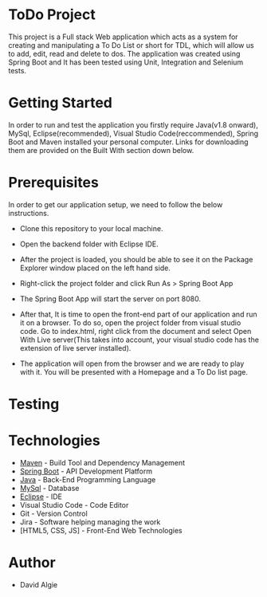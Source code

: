 # ToDo Project
This project is a Full stack Web application which acts as a system for creating and manipulating a To Do List or short for TDL, which will allow us to add, edit, read and delete to dos. The application was created using Spring Boot and It has been tested using Unit, Integration and Selenium tests.

# Getting Started
In order to run and test the application you firstly require Java(v1.8 onward), MySql, Eclipse(recommended), Visual Studio Code(reccommended), Spring Boot and Maven installed your personal computer. Links for downloading them are provided on the Built With section down below.

# Prerequisites
In order to get our application setup, we need to follow the below instructions.

- Clone this repository to your local machine.

- Open the backend folder with Eclipse IDE.

- After the project is loaded, you should be able to see it on the Package Explorer window placed on the left hand side.

- Right-click the project folder and click Run As > Spring Boot App

- The Spring Boot App will start the server on port 8080.

- After that, It is time to open the front-end part of our application and run it on a browser. To do so, open the project folder from visual studio code. Go to index.html, right click from the document and select Open With Live server(This takes into account, your visual studio code has the extension of live server installed).

- The application will open from the browser and we are ready to play with it. You will be presented with a Homepage and a To Do list page.

# Testing


# Technologies
- [Maven](https://maven.apache.org/) - Build Tool and Dependency Management
- [Spring Boot](https://spring.io/projects/spring-boot) - API Development Platform
- [Java](https://www.java.com/en/) - Back-End Programming Language
- [MySql](https://www.mysql.com/) - Database
- [Eclipse](https://www.eclipse.org/) - IDE
- Visual Studio Code - Code Editor
- Git - Version Control
- Jira - Software helping managing the work
- [HTML5, CSS, JS] - Front-End Web Technologies

# Author
- David Algie
